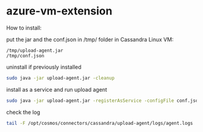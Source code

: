 # azure-vm-extension

How to install:

put the jar and the conf.json in /tmp/ folder in Cassandra Linux VM:
 ```console
/tmp/upload-agent.jar
/tmp/conf.json
```

uninstall if previously installed
```bash
sudo java -jar upload-agent.jar -cleanup
```

install as a service and run upload agent
```bash
sudo java -jar upload-agent.jar -registerAsService -configFile conf.json
```

check the log
```bash
tail -F /opt/cosmos/connectors/cassandra/upload-agent/logs/agent.logs
```


